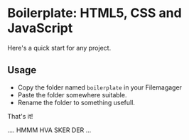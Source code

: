 # Boilerplate: HTML5, CSS and JavaScript

Here's a quick start for any project.

## Usage

* Copy the folder named `boilerplate` in your Filemagager
* Paste the folder somewhere suitable.
* Rename the folder to something usefull.

That's it!

.... HMMM HVA SKER DER ...
